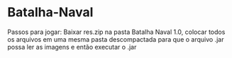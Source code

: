 # Batalha-Naval
Passos para jogar: Baixar res.zip na pasta Batalha Naval 1.0, colocar todos os arquivos em
uma mesma pasta descompactada para que o arquivo .jar possa ler as imagens e então executar o .jar
